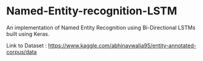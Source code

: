 # Named-Entity-recognition-LSTM
An implementation of Named Entity Recognition using Bi-Directional LSTMs built using Keras.

Link to Dataset : https://www.kaggle.com/abhinavwalia95/entity-annotated-corpus/data
